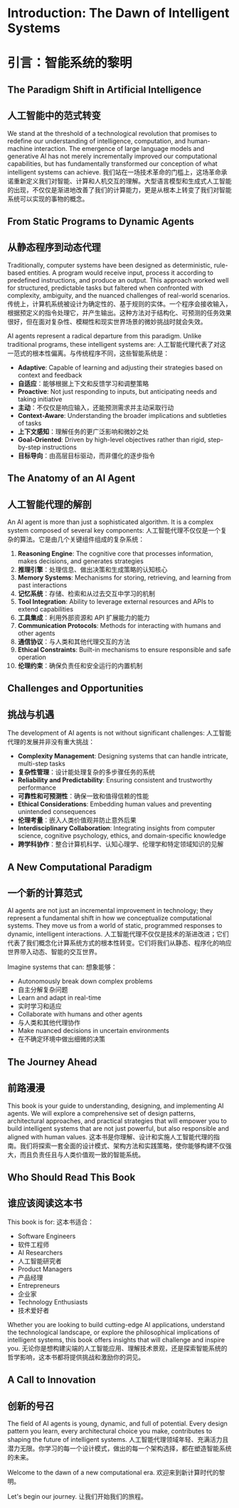 # Introduction: The Dawn of Intelligent Systems
# 引言：智能系统的黎明

## The Paradigm Shift in Artificial Intelligence
## 人工智能中的范式转变

We stand at the threshold of a technological revolution that promises to redefine our understanding of intelligence, computation, and human-machine interaction. The emergence of large language models and generative AI has not merely incrementally improved our computational capabilities, but has fundamentally transformed our conception of what intelligent systems can achieve.
我们站在一场技术革命的门槛上，这场革命承诺重新定义我们对智能、计算和人机交互的理解。大型语言模型和生成式人工智能的出现，不仅仅是渐进地改善了我们的计算能力，更是从根本上转变了我们对智能系统可以实现的事物的概念。

## From Static Programs to Dynamic Agents
## 从静态程序到动态代理

Traditionally, computer systems have been designed as deterministic, rule-based entities. A program would receive input, process it according to predefined instructions, and produce an output. This approach worked well for structured, predictable tasks but faltered when confronted with complexity, ambiguity, and the nuanced challenges of real-world scenarios.
传统上，计算机系统被设计为确定性的、基于规则的实体。一个程序会接收输入，根据预定义的指令处理它，并产生输出。这种方法对于结构化、可预测的任务效果很好，但在面对复杂性、模糊性和现实世界场景的微妙挑战时就会失效。

AI agents represent a radical departure from this paradigm. Unlike traditional programs, these intelligent systems are:
人工智能代理代表了对这一范式的根本性偏离。与传统程序不同，这些智能系统是：

- **Adaptive**: Capable of learning and adjusting their strategies based on context and feedback
- **自适应**：能够根据上下文和反馈学习和调整策略
- **Proactive**: Not just responding to inputs, but anticipating needs and taking initiative
- **主动**：不仅仅是响应输入，还能预测需求并主动采取行动
- **Context-Aware**: Understanding the broader implications and subtleties of tasks
- **上下文感知**：理解任务的更广泛影响和微妙之处
- **Goal-Oriented**: Driven by high-level objectives rather than rigid, step-by-step instructions
- **目标导向**：由高层目标驱动，而非僵化的逐步指令

## The Anatomy of an AI Agent
## 人工智能代理的解剖

An AI agent is more than just a sophisticated algorithm. It is a complex system composed of several key components:
人工智能代理不仅仅是一个复杂的算法。它是由几个关键组件组成的复杂系统：

1. **Reasoning Engine**: The cognitive core that processes information, makes decisions, and generates strategies
1. **推理引擎**：处理信息、做出决策和生成策略的认知核心
2. **Memory Systems**: Mechanisms for storing, retrieving, and learning from past interactions
2. **记忆系统**：存储、检索和从过去交互中学习的机制
3. **Tool Integration**: Ability to leverage external resources and APIs to extend capabilities
3. **工具集成**：利用外部资源和 API 扩展能力的能力
4. **Communication Protocols**: Methods for interacting with humans and other agents
4. **通信协议**：与人类和其他代理交互的方法
5. **Ethical Constraints**: Built-in mechanisms to ensure responsible and safe operation
5. **伦理约束**：确保负责任和安全运行的内置机制

## Challenges and Opportunities
## 挑战与机遇

The development of AI agents is not without significant challenges:
人工智能代理的发展并非没有重大挑战：

- **Complexity Management**: Designing systems that can handle intricate, multi-step tasks
- **复杂性管理**：设计能处理复杂的多步骤任务的系统
- **Reliability and Predictability**: Ensuring consistent and trustworthy performance
- **可靠性和可预测性**：确保一致和值得信赖的性能
- **Ethical Considerations**: Embedding human values and preventing unintended consequences
- **伦理考量**：嵌入人类价值观并防止意外后果
- **Interdisciplinary Collaboration**: Integrating insights from computer science, cognitive psychology, ethics, and domain-specific knowledge
- **跨学科协作**：整合计算机科学、认知心理学、伦理学和特定领域知识的见解

## A New Computational Paradigm
## 一个新的计算范式

AI agents are not just an incremental improvement in technology; they represent a fundamental shift in how we conceptualize computational systems. They move us from a world of static, programmed responses to dynamic, intelligent interactions.
人工智能代理不仅仅是技术的渐进改进；它们代表了我们概念化计算系统方式的根本性转变。它们将我们从静态、程序化的响应世界带入动态、智能的交互世界。

Imagine systems that can:
想象能够：
- Autonomously break down complex problems
- 自主分解复杂问题
- Learn and adapt in real-time
- 实时学习和适应
- Collaborate with humans and other agents
- 与人类和其他代理协作
- Make nuanced decisions in uncertain environments
- 在不确定环境中做出细微的决策

## The Journey Ahead
## 前路漫漫

This book is your guide to understanding, designing, and implementing AI agents. We will explore a comprehensive set of design patterns, architectural approaches, and practical strategies that will empower you to build intelligent systems that are not just powerful, but also responsible and aligned with human values.
这本书是你理解、设计和实施人工智能代理的指南。我们将探索一套全面的设计模式、架构方法和实践策略，使你能够构建不仅强大，而且负责任且与人类价值观一致的智能系统。

## Who Should Read This Book
## 谁应该阅读这本书

This book is for:
这本书适合：
- Software Engineers
- 软件工程师
- AI Researchers
- 人工智能研究者
- Product Managers
- 产品经理
- Entrepreneurs
- 企业家
- Technology Enthusiasts
- 技术爱好者

Whether you are looking to build cutting-edge AI applications, understand the technological landscape, or explore the philosophical implications of intelligent systems, this book offers insights that will challenge and inspire you.
无论你是想构建尖端的人工智能应用、理解技术景观，还是探索智能系统的哲学影响，这本书都将提供挑战和激励你的洞见。

## A Call to Innovation
## 创新的号召

The field of AI agents is young, dynamic, and full of potential. Every design pattern you learn, every architectural choice you make, contributes to shaping the future of intelligent systems.
人工智能代理领域年轻、充满活力且潜力无限。你学习的每一个设计模式，做出的每一个架构选择，都在塑造智能系统的未来。

Welcome to the dawn of a new computational era.
欢迎来到新计算时代的黎明。

Let's begin our journey.
让我们开始我们的旅程。

